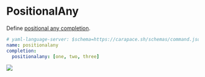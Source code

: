 # PositionalAny

Define [positional any completion](https://rsteube.github.io/carapace/carapace/gen/positionalCompletion.html).

```yaml
# yaml-language-server: $schema=https://carapace.sh/schemas/command.json
name: positionalany
completion:
  positionalany: [one, two, three]
```

![](positionalany.cast)
